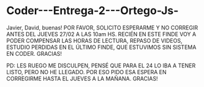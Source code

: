 # Coder---Entrega-2---Ortego-Js-
Javier, David, buenas!
POR FAVOR, SOLICITO ESPERARME Y NO CORREGIR ANTES DEL JUEVES 27/02 A LAS 10am HS. RECIÉN EN ESTE FINDE VOY A PODER COMPENSAR LAS HORAS DE LECTURA, REPASO DE VIDEOS, ESTUDIO PERDIDAS EN EL ÚLTIMO FINDE, QUE ESTUVIMOS SIN SISTEMA EN CODER. GRACIAS!

PD: LES RUEGO ME DISCULPEN, PENSÉ QUE PARA EL 24 LO IBA A TENER LISTO, PERO NO HE LLEGADO. POR ESO PIDO ESA ESPERA EN CORREGIRME HASTA EL JUEVES A LA MAÑANA. GRACIAS!
